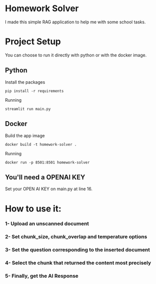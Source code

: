 # Homework Solver

I made this simple RAG application to help me with some school tasks. 


# Project Setup
You can choose to run it directly with python or with the docker image.

## Python
Install the packages
```
pip install -r requirements
```

Running
```
streamlit run main.py
```
## Docker

Build the app image
```
docker build -t homework-solver .
```

Running
```
docker run -p 8501:8501 homework-solver
```

## You'll need a OPENAI KEY
Set your OPEN AI KEY on main.py at line 16. 


# How to use it:

### 1- Upload an unscanned document
### 2- Set chunk_size, chunk_overlap and temperature options
### 3- Set the question corresponding to the inserted document
### 4- Select the chunk that returned the content most precisely
### 5- Finally, get the AI Response 